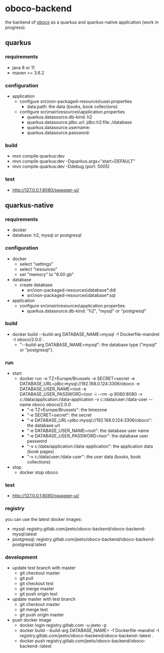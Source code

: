 # oboco-backend

the backend of [oboco](https://gitlab.com/jeeto/oboco) as a quarkus and quarkus-native application (work in progress).

## quarkus

### requirements

- java 8 or 11
- maven >= 3.6.2

### configuration

- application
	- configure src\non-packaged-resources\user.properties
		- data.path: the data (books, book collections)
	- configure src\main\resources\application.properties
		- quarkus.datasource.db-kind: h2
		- quarkus.datasource.jdbc.url: jdbc:h2:file:./database
		- quarkus.datasource.username: 
		- quarkus.datasource.password: 

### build

- mvn compile quarkus:dev
- mvn compile quarkus:dev -Dquarkus.args="start=DEFAULT"
- mvn compile quarkus:dev -Ddebug (port: 5005)

### test

- http://127.0.0.1:8080/swagger-ui/

## quarkus-native

### requirements

- docker
- database: h2, mysql or postgresql

### configuration

- docker
	- select "settings"
	- select "resources"
	- set "memory" to "6.00 gb"
- database
	- create database
		- src\non-packaged-resources\database*.ddl
		- src\non-packaged-resources\database*.sql
- application
	- configure src\main\resources\application.properties
		- quarkus.datasource.db-kind: "h2", "mysql" or "postgresql"

### build

- docker build --build-arg DATABASE_NAME=mysql -f Dockerfile-mandrel -t oboco/2.0.0 .
	- "--build-arg DATABASE_NAME=mysql": the database type ("mysql" or "postgresql").

### run

- start
	- docker run -e TZ=Europe/Brussels -e SECRET=secret -e DATABASE_URL=jdbc:mysql://192.168.0.124:3306/oboco -e DATABASE_USER_NAME=root -e DATABASE_USER_PASSWORD=toor -i --rm -p 8080:8080 -v c:/data/application:/data-application  -v c:/data/user:/data-user --name oboco oboco/2.0.0
		- "-e TZ=Europe/Brussels": the timezone
		- "-e SECRET=secret": the secret
		- "-e DATABASE_URL=jdbc:mysql://192.168.0.124:3306/oboco": the database url
		- "-e DATABASE_USER_NAME=root": the database user name
		- "-e DATABASE_USER_PASSWORD=toor": the database user password
		- "-v c:/data/application:/data-application": the application data (book pages)
		- "-v c:/data/user:/data-user": the user data (books, book collections)
- stop
	- docker stop oboco

### test

- http://127.0.0.1:8080/swagger-ui/

### registry

you can use the latest docker images:
- mysql: registry.gitlab.com/jeeto/oboco-backend/oboco-backend-mysql:latest
- postgresql: registry.gitlab.com/jeeto/oboco-backend/oboco-backend-postgresql:latest

### development

- update test branch with master
	- git checkout master
	- git pull
	- git checkout test
	- git merge master
	- git push origin test
- update master with test branch
	- git checkout master
	- git merge test
	- git push origin master
- push docker image
	- docker login registry.gitlab.com -u jeeto -p <token>
	- docker build --build-arg DATABASE_NAME=<database-name> -f Dockerfile-mandrel -t registry.gitlab.com/jeeto/oboco-backend/oboco-backend-<database-name>:latest .
	- docker push registry.gitlab.com/jeeto/oboco-backend/oboco-backend-<database-name>:latest